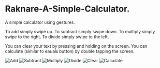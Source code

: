Raknare-A-Simple-Calculator.
============================

A simple calculator using gestures. 

To add simply swipe up. To subtract simply swipe down. To multiply simply swipe to the right. To divide simply swipe to the left. 

You can clear your text by pressing and holding on the screen. You can calculate (similar to eauals button) by double tapping the screen. 

![Add](https://github.com/eltaruappsdev/Raknare-A-Simple-Calculator./blob/master/add.png?raw=true "Add")
![Subtract](https://github.com/eltaruappsdev/Raknare-A-Simple-Calculator./blob/master/subtract.png?raw=true "Subtract")
![Multiply](https://github.com/eltaruappsdev/Raknare-A-Simple-Calculator./blob/master/multiply.png?raw=true "Multiply")
![Divide](https://github.com/eltaruappsdev/Raknare-A-Simple-Calculator./blob/master/divide.png?raw=true "Divide")
![Clear](https://github.com/eltaruappsdev/Raknare-A-Simple-Calculator./blob/master/clear.png?raw=true "Clear")
![Calculate](https://github.com/eltaruappsdev/Raknare-A-Simple-Calculator./blob/master/calculate.png?raw=true "Calculate")
